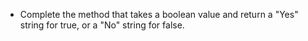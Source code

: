 * Complete the method that takes a boolean value and return a "Yes" string for true, or a "No" string for false.
